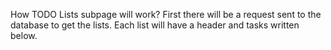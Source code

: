 How TODO Lists subpage will work? 
First there will be a request sent to the database to get the lists.
Each list will have a header and tasks written below. 